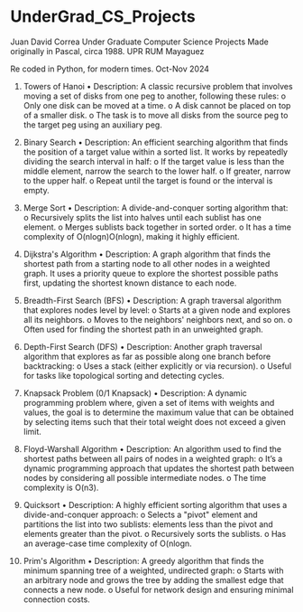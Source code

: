 # UnderGrad_CS_Projects

Juan David Correa
Under Graduate Computer Science Projects 
Made originally in Pascal, circa 1988. 
UPR RUM Mayaguez

Re coded in Python, for modern times. 
Oct-Nov 2024

 
1. Towers of Hanoi
•	Description: A classic recursive problem that involves moving a set of disks from one peg to another, following these rules:
o	Only one disk can be moved at a time.
o	A disk cannot be placed on top of a smaller disk.
o	The task is to move all disks from the source peg to the target peg using an auxiliary peg.
 
2. Binary Search
•	Description: An efficient searching algorithm that finds the position of a target value within a sorted list. It works by repeatedly dividing the search interval in half:
o	If the target value is less than the middle element, narrow the search to the lower half.
o	If greater, narrow to the upper half.
o	Repeat until the target is found or the interval is empty.
 
3. Merge Sort
•	Description: A divide-and-conquer sorting algorithm that:
o	Recursively splits the list into halves until each sublist has one element.
o	Merges sublists back together in sorted order.
o	It has a time complexity of O(nlog⁡n)O(nlogn), making it highly efficient.
 
4. Dijkstra's Algorithm
•	Description: A graph algorithm that finds the shortest path from a starting node to all other nodes in a weighted graph. It uses a priority queue to explore the shortest possible paths first, updating the shortest known distance to each node.
 
5. Breadth-First Search (BFS)
•	Description: A graph traversal algorithm that explores nodes level by level:
o	Starts at a given node and explores all its neighbors.
o	Moves to the neighbors' neighbors next, and so on.
o	Often used for finding the shortest path in an unweighted graph.
 
6. Depth-First Search (DFS)
•	Description: Another graph traversal algorithm that explores as far as possible along one branch before backtracking:
o	Uses a stack (either explicitly or via recursion).
o	Useful for tasks like topological sorting and detecting cycles.
 
7. Knapsack Problem (0/1 Knapsack)
•	Description: A dynamic programming problem where, given a set of items with weights and values, the goal is to determine the maximum value that can be obtained by selecting items such that their total weight does not exceed a given limit.
 
8. Floyd-Warshall Algorithm
•	Description: An algorithm used to find the shortest paths between all pairs of nodes in a weighted graph:
o	It’s a dynamic programming approach that updates the shortest path between nodes by considering all possible intermediate nodes.
o	The time complexity is O(n3).
 
9. Quicksort
•	Description: A highly efficient sorting algorithm that uses a divide-and-conquer approach:
o	Selects a "pivot" element and partitions the list into two sublists: elements less than the pivot and elements greater than the pivot.
o	Recursively sorts the sublists.
o	Has an average-case time complexity of O(nlog⁡n.
 
10. Prim's Algorithm
•	Description: A greedy algorithm that finds the minimum spanning tree of a weighted, undirected graph:
o	Starts with an arbitrary node and grows the tree by adding the smallest edge that connects a new node.
o	Useful for network design and ensuring minimal connection costs.


